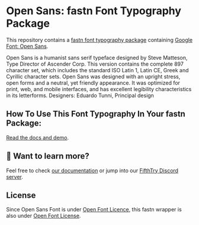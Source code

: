 # Open Sans: fastn Font Typography Package

This repository contains a [fastn font typography package](https://fpm.dev/featured/fonts/) containing [Google Font: 
Open Sans](https://fonts.google.com/specimen/Open+Sans/about).

Open Sans is a humanist sans serif typeface designed by Steve Matteson, Type
Director of Ascender Corp. This version contains the complete 897 character
set, which includes the standard ISO Latin 1, Latin CE, Greek and Cyrillic
character sets. Open Sans was designed with an upright stress, open forms and a
neutral, yet friendly appearance. It was optimized for print, web, and mobile
interfaces, and has excellent legibility characteristics in its letterforms.
Designers: Eduardo Tunni, Principal design

## How To Use This Font Typography In Your fastn Package:

[Read the docs and demo](https://fastn-community.github.io/opensans-typography/).

## 👀 Want to learn more?

Feel free to check [our documentation](https://fastn.com) or jump into our [FifthTry Discord 
server](https://discord.gg/bucrdvptYd).

## License

Since Open Sans Font is under [Open Font Licence](https://fonts.google.com/specimen/Open+Sans/about), this fastn wrapper is also
under [Open Font License](LICENSE).
